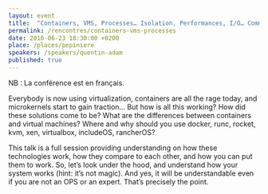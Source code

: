 ```yaml
---
layout: event
title:  "Containers, VMS, Processes… Isolation, Performances, I/O… Comment ces technologies fonctionnent et comment les différencier ?"
permalink: /rencontres/containers-vms-processes
date: 2016-06-23 18:30:00 +0200
place: /places/pepiniere
speakers: /speakers/quentin-adam
published: true
---
```


NB : La conférence est en français.

Everybody is now using virtualization, containers are all the rage today, and microkernels start to gain traction… But how is all this working? How did these solutions come to be? What are the differences between containers and virtual machines? Where and why should you use docker, runc, rocket, kvm, xen, virtualbox, includeOS, rancherOS?

This talk is a full session providing understanding on how these technologies work, how they compare to each other, and how you can put them to work. So, let’s look under the hood, and understand how your system works (hint: it’s not magic). And yes, it will be understandable even if you are not an OPS or an expert. That’s precisely the point.
